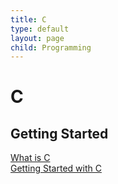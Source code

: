 ```yaml
---
title: C
type: default
layout: page
child: Programming
---
```


# C

## Getting Started

[What is C](/programming/c/getting-started/definition)<br>
[Getting Started with C](/programming/c/getting-started/getting-started)
